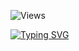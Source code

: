 ![Views](https://i-mvladislav-profile-counter-eb02.twc1.net/new/views.svg)

[![Typing SVG](https://readme-typing-svg.herokuapp.com?font=Jetbrains+Mono&weight=900&duration=3000&pause=1&multiline=true&width=650&height=100&lines=%F0%9F%91%8B+Hi!+I'm+Vladislav+Mikkoev+%F0%9F%98%8A;%F0%9F%94%A7+I%E2%80%99ve+been+building+backend+solutions+professionally;%E2%9A%A1%EF%B8%8F+since+2019+%E2%9A%A1%EF%B8%8F)](https://git.io/typing-svg)
